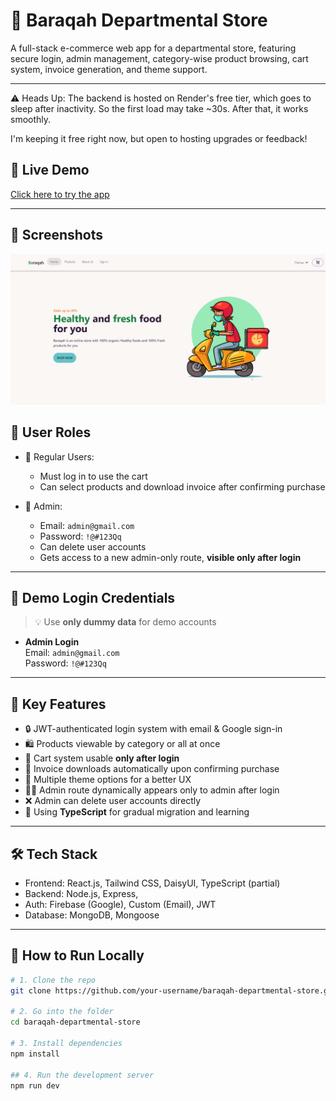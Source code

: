 # 🛒 Baraqah Departmental Store

A full-stack e-commerce web app for a departmental store, featuring secure login, admin management, category-wise product browsing, cart system, invoice generation, and theme support.

---

⚠️ Heads Up: The backend is hosted on Render's free tier, which goes to sleep after inactivity. So the first load may take ~30s. After that, it works smoothly.

I'm keeping it free right now, but open to hosting upgrades or feedback!


## 🚀 Live Demo

[Click here to try the app](https://baraqah-departmental-store.netlify.app/) <!-- replace with real link -->

---

## 📸 Screenshots
![Home Page](./screenshot.png)


## 👥 User Roles

- 👤 Regular Users:

  - Must log in to use the cart
  - Can select products and download invoice after confirming purchase

- 🔐 Admin:
  - Email: `admin@gmail.com`
  - Password: `!@#123Qq`
  - Can delete user accounts
  - Gets access to a new admin-only route, **visible only after login**

---

## 🔑 Demo Login Credentials

> 💡 Use **only dummy data** for demo accounts

- **Admin Login**  
  Email: `admin@gmail.com`  
  Password: `!@#123Qq`

---

## 🧩 Key Features

- 🔒 JWT-authenticated login system with email & Google sign-in
- 🛍️ Products viewable by category or all at once
- 🛒 Cart system usable **only after login**
- 📄 Invoice downloads automatically upon confirming purchase
- 🎨 Multiple theme options for a better UX
- 🧑‍💻 Admin route dynamically appears only to admin after login
- ❌ Admin can delete user accounts directly
- 🧪 Using **TypeScript** for gradual migration and learning

---

## 🛠️ Tech Stack

- Frontend: React.js, Tailwind CSS, DaisyUI, TypeScript (partial)
- Backend: Node.js, Express,
- Auth: Firebase (Google), Custom (Email), JWT
- Database: MongoDB, Mongoose

---

## 🚧 How to Run Locally

```bash
# 1. Clone the repo
git clone https://github.com/your-username/baraqah-departmental-store.git

# 2. Go into the folder
cd baraqah-departmental-store

# 3. Install dependencies
npm install

## 4. Run the development server
npm run dev
```
